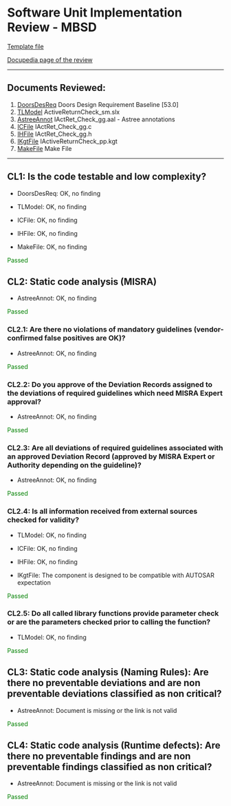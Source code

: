 # Software Unit Implementation Review - MBSD 

[Template file](https://inside-docupedia.bosch.com/confluence/x/z-AyYg) 

[Docupedia page of the review](https://inside-docupedia.bosch.com/confluence/display/ASAPP/ReviewOfUnitImplementationMBSD) 

--- 

## Documents Reviewed: 

1. [DoorsDesReq](doors://fe-dorapcm8.de.bosch.com:36677/?version=2&prodID=0&urn=urn:telelogic::1-508e413214e63dd9-B-001f5b42-100003d) Doors Design Requirement Baseline [53.0]
2. [TLModel](https://sourcecode02.de.bosch.com/projects/ASMPAPP/repos/asmp-dev/commits/7b08726f3b24251f45197976af9beca190985708#/comps_repo/ActiveReturn/components/ActiveReturnCheck/design/ActiveReturnCheck_sm.slx) ActiveReturnCheck_sm.slx
3. [AstreeAnnot](https://sourcecode02.de.bosch.com/projects/ASMPAPP/repos/asmp-dev/commits/a70a39eeb8fb17f2aa08a503643f9e1629f03620#comps_repo/ActiveReturn/components/ActiveReturnCheck/test/IActRet_Check_gg.aal) IActRet_Check_gg.aal - Astree annotations
4. [ICFile](https://sourcecode02.de.bosch.com/projects/ASMPAPP/repos/asmp-dev/commits/7b08726f3b24251f45197976af9beca190985708#/comps_repo/ActiveReturn/components/ActiveReturnCheck/src/IActRet_Check_gg.c) IActRet_Check_gg.c
5. [IHFile](https://sourcecode02.de.bosch.com/projects/ASMPAPP/repos/asmp-dev/commits/7b08726f3b24251f45197976af9beca190985708#/comps_repo/ActiveReturn/components/ActiveReturnCheck/include/IActRet_Check_gg.h) IActRet_Check_gg.h
6. [IKgtFile](https://sourcecode02.de.bosch.com/projects/ASMPAPP/repos/asmp-dev/commits/709dcfe6080e8ee2c025b5551b1e2bf3a0cd7805#/comps_repo/ActiveReturn/components/ActiveReturnCheck/src/IActiveReturnCheck_pp.kgt) IActiveReturnCheck_pp.kgt
7. [MakeFile](https://sourcecode02.de.bosch.com/projects/ASMPAPP/repos/asmp-dev/commits/9a261ede8b6c155d4b361586d16fe98683e4114c#/comps_repo/ActiveReturn/components/ActiveReturnCheck/ActiveReturnCheck.mak) Make File
--- 

## CL1: Is the code testable and low complexity?

- DoorsDesReq: OK, no finding

- TLModel: OK, no finding

- ICFile: OK, no finding

- IHFile: OK, no finding

- MakeFile: OK, no finding

<span style="color:green">Passed</span> 

## CL2: Static code analysis (MISRA)

- AstreeAnnot: OK, no finding

<span style="color:green">Passed</span> 

### CL2.1: Are there no violations of mandatory guidelines (vendor-confirmed false positives are OK)?

- AstreeAnnot: OK, no finding

<span style="color:green">Passed</span> 

### CL2.2: Do you approve of the Deviation Records assigned to the deviations of required guidelines which need MISRA Expert approval?

- AstreeAnnot: OK, no finding

<span style="color:green">Passed</span> 

### CL2.3: Are all deviations of required guidelines associated with an approved Deviation Record (approved by MISRA Expert or Authority depending on the guideline)?

- AstreeAnnot: OK, no finding

<span style="color:green">Passed</span> 

### CL2.4: Is all information received from external sources checked for validity?

- TLModel: OK, no finding

- ICFile: OK, no finding

- IHFile: OK, no finding

- IKgtFile: The component is designed to be compatible with AUTOSAR expectation

<span style="color:green">Passed</span> 

### CL2.5: Do all called library functions provide parameter check or are the parameters checked prior to calling the function?

- TLModel: OK, no finding

<span style="color:green">Passed</span> 

## CL3: Static code analysis (Naming Rules): Are there no preventable deviations and are non preventable deviations classified as non critical?

- AstreeAnnot: Document is missing or the link is not valid

<span style="color:green">Passed</span> 

## CL4: Static code analysis (Runtime defects): Are there no preventable findings and are non preventable findings classified as non critical?

- AstreeAnnot: Document is missing or the link is not valid

<span style="color:green">Passed</span> 
